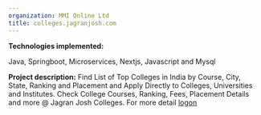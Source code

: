 ```yaml
---
organization: MMI Online Ltd
title: colleges.jagranjosh.com
---
```


**Technologies implemented:**

Java, Springboot, Microservices, Nextjs, Javascript and Mysql

**Project description:**
Find List of Top Colleges in India by Course, City, State, Ranking and Placement and Apply Directly to Colleges, Universities and Institutes. Check College Courses, Ranking, Fees, Placement Details and more @ Jagran Josh Colleges.
For more detail [logon](https://colleges.jagranjosh.com)
